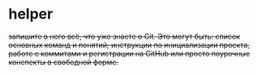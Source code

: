 # helper

~~запишите в него всё, что уже знаете о Git. Это могут быть: список основных команд и понятий; инструкции по инициализации проекта, работе с коммитами и регистрации на GitHub или просто поурочные конспекты в свободной форме.~~